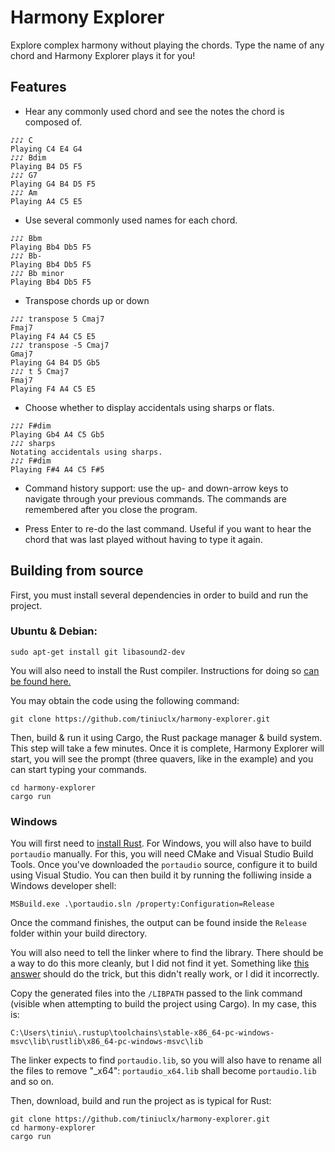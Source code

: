# Harmony Explorer
Explore complex harmony without playing the chords. Type the name of any
chord and Harmony Explorer plays it for you!

## Features

- Hear any commonly used chord and see the notes the chord is composed of.
```
♪♪♪ C
Playing C4 E4 G4
♪♪♪ Bdim
Playing B4 D5 F5
♪♪♪ G7
Playing G4 B4 D5 F5
♪♪♪ Am
Playing A4 C5 E5
```

- Use several commonly used names for each chord.
```
♪♪♪ Bbm
Playing Bb4 Db5 F5
♪♪♪ Bb-
Playing Bb4 Db5 F5
♪♪♪ Bb minor
Playing Bb4 Db5 F5
```

- Transpose chords up or down
```
♪♪♪ transpose 5 Cmaj7
Fmaj7
Playing F4 A4 C5 E5
♪♪♪ transpose -5 Cmaj7
Gmaj7
Playing G4 B4 D5 Gb5
♪♪♪ t 5 Cmaj7
Fmaj7
Playing F4 A4 C5 E5
```

- Choose whether to display accidentals using sharps or flats.
```
♪♪♪ F#dim
Playing Gb4 A4 C5 Gb5
♪♪♪ sharps
Notating accidentals using sharps.
♪♪♪ F#dim
Playing F#4 A4 C5 F#5
```
- Command history support: use the up- and down-arrow keys to navigate
  through your previous commands. The commands are remembered after you close
  the program.

- Press Enter to re-do the last command. Useful if you want to hear the chord
  that was last played without having to type it again.

## Building from source

First, you must install several dependencies in order to build and run the
project.

### Ubuntu & Debian:
`sudo apt-get install git libasound2-dev`

You will also need to install the Rust compiler. Instructions for doing so
[can be found here.](https://www.rust-lang.org/tools/install)

You may obtain the code using the following command:
```
git clone https://github.com/tiniuclx/harmony-explorer.git
```

Then, build & run it using Cargo, the Rust package manager & build system.
This step will take a few minutes. Once it is complete, Harmony Explorer will
start, you will see the prompt (three quavers, like in the example) and you
can start typing your commands.

```
cd harmony-explorer
cargo run
```

### Windows

You will first need to [install Rust](https://www.rust-lang.org/tools/install). 
For Windows, you will also have to build `portaudio` manually. For this, you will
need CMake and Visual Studio Build Tools. Once you've downloaded the
`portaudio` source, configure it to build using Visual Studio. You can then
build it by running the folliwing inside a Windows developer shell:

```MSBuild.exe .\portaudio.sln /property:Configuration=Release```

Once the command finishes, the output can be found inside the `Release`
folder within your build directory.

You will also need to tell the linker where to find the library. There should
be a way to do this more cleanly, but I did not find it yet. Something like
[this
answer](https://stackoverflow.com/questions/43826572/where-should-i-place-a-static-library-so-i-can-link-it-with-a-rust-program)
should do the trick, but this didn't really work, or I did it incorrectly.


Copy the generated files into the `/LIBPATH` passed to the link command (visible when
attempting to build the project using Cargo). In my case, this is:
```path
C:\Users\tiniu\.rustup\toolchains\stable-x86_64-pc-windows-msvc\lib\rustlib\x86_64-pc-windows-msvc\lib
```
The linker expects to find `portaudio.lib`, so you will also have to rename
all the files to remove "_x64": `portaudio_x64.lib` shall become `portaudio.lib` and so on. 

Then, download, build and run the project as is typical for Rust:
```
git clone https://github.com/tiniuclx/harmony-explorer.git
cd harmony-explorer
cargo run
```
